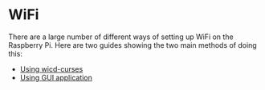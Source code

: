 # WiFi

There are a large number of different ways of setting up WiFi on the Raspberry Pi. Here are two guides showing the two main methods of doing this:

- [Using wicd-curses](http://www.raspyfi.com/wi-fi-on-raspberry-pi-a-simple-guide/)
- [Using GUI application](http://learn.adafruit.com/adafruits-raspberry-pi-lesson-3-network-setup/setting-up-wifi-with-raspbian)

